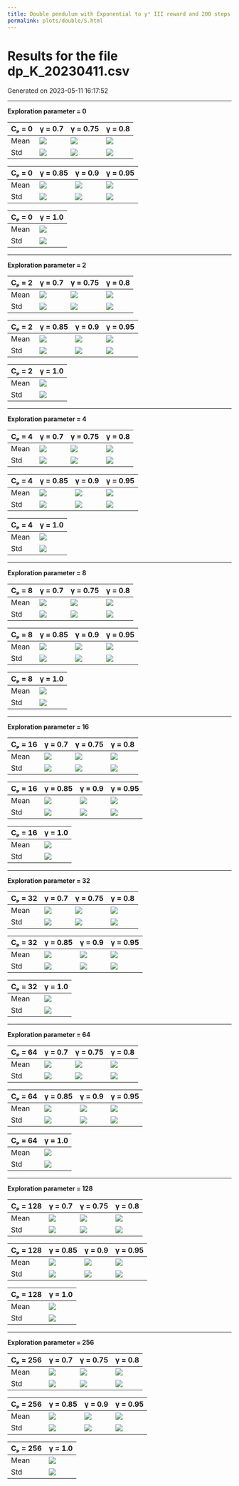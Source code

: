 ```yaml
---
title: Double pendulum with Exponential to yᵉ III reward and 200 steps
permalink: plots/double/S.html
---
```

# Results for the file dp_K_20230411.csv 

Generated on 2023-05-11 16:17:52

---

**Exploration parameter = 0**

| Cₚ = 0 | γ = 0.7 | γ = 0.75 | γ = 0.8 | 
| --- | --- | --- | --- | 
| Mean | ![](fig/dp_K/mean_g_0.7_cp_0.png) | ![](fig/dp_K/mean_g_0.75_cp_0.png) | ![](fig/dp_K/mean_g_0.8_cp_0.png) | 
| Std | ![](fig/dp_K/std_g_0.7_cp_0.png) | ![](fig/dp_K/std_g_0.75_cp_0.png) | ![](fig/dp_K/std_g_0.8_cp_0.png) | 

| Cₚ = 0 | γ = 0.85 | γ = 0.9 | γ = 0.95 | 
| --- | --- | --- | --- | 
| Mean | ![](fig/dp_K/mean_g_0.85_cp_0.png) | ![](fig/dp_K/mean_g_0.9_cp_0.png) | ![](fig/dp_K/mean_g_0.95_cp_0.png) | 
| Std | ![](fig/dp_K/std_g_0.85_cp_0.png) | ![](fig/dp_K/std_g_0.9_cp_0.png) | ![](fig/dp_K/std_g_0.95_cp_0.png) | 

| Cₚ = 0 | γ = 1.0 | 
| --- | --- | 
| Mean | ![](fig/dp_K/mean_g_1.0_cp_0.png) | 
| Std | ![](fig/dp_K/std_g_1.0_cp_0.png) | 

---

**Exploration parameter = 2**

| Cₚ = 2 | γ = 0.7 | γ = 0.75 | γ = 0.8 | 
| --- | --- | --- | --- | 
| Mean | ![](fig/dp_K/mean_g_0.7_cp_2.png) | ![](fig/dp_K/mean_g_0.75_cp_2.png) | ![](fig/dp_K/mean_g_0.8_cp_2.png) | 
| Std | ![](fig/dp_K/std_g_0.7_cp_2.png) | ![](fig/dp_K/std_g_0.75_cp_2.png) | ![](fig/dp_K/std_g_0.8_cp_2.png) | 

| Cₚ = 2 | γ = 0.85 | γ = 0.9 | γ = 0.95 | 
| --- | --- | --- | --- | 
| Mean | ![](fig/dp_K/mean_g_0.85_cp_2.png) | ![](fig/dp_K/mean_g_0.9_cp_2.png) | ![](fig/dp_K/mean_g_0.95_cp_2.png) | 
| Std | ![](fig/dp_K/std_g_0.85_cp_2.png) | ![](fig/dp_K/std_g_0.9_cp_2.png) | ![](fig/dp_K/std_g_0.95_cp_2.png) | 

| Cₚ = 2 | γ = 1.0 | 
| --- | --- | 
| Mean | ![](fig/dp_K/mean_g_1.0_cp_2.png) | 
| Std | ![](fig/dp_K/std_g_1.0_cp_2.png) | 

---

**Exploration parameter = 4**

| Cₚ = 4 | γ = 0.7 | γ = 0.75 | γ = 0.8 | 
| --- | --- | --- | --- | 
| Mean | ![](fig/dp_K/mean_g_0.7_cp_4.png) | ![](fig/dp_K/mean_g_0.75_cp_4.png) | ![](fig/dp_K/mean_g_0.8_cp_4.png) | 
| Std | ![](fig/dp_K/std_g_0.7_cp_4.png) | ![](fig/dp_K/std_g_0.75_cp_4.png) | ![](fig/dp_K/std_g_0.8_cp_4.png) | 

| Cₚ = 4 | γ = 0.85 | γ = 0.9 | γ = 0.95 | 
| --- | --- | --- | --- | 
| Mean | ![](fig/dp_K/mean_g_0.85_cp_4.png) | ![](fig/dp_K/mean_g_0.9_cp_4.png) | ![](fig/dp_K/mean_g_0.95_cp_4.png) | 
| Std | ![](fig/dp_K/std_g_0.85_cp_4.png) | ![](fig/dp_K/std_g_0.9_cp_4.png) | ![](fig/dp_K/std_g_0.95_cp_4.png) | 

| Cₚ = 4 | γ = 1.0 | 
| --- | --- | 
| Mean | ![](fig/dp_K/mean_g_1.0_cp_4.png) | 
| Std | ![](fig/dp_K/std_g_1.0_cp_4.png) | 

---

**Exploration parameter = 8**

| Cₚ = 8 | γ = 0.7 | γ = 0.75 | γ = 0.8 | 
| --- | --- | --- | --- | 
| Mean | ![](fig/dp_K/mean_g_0.7_cp_8.png) | ![](fig/dp_K/mean_g_0.75_cp_8.png) | ![](fig/dp_K/mean_g_0.8_cp_8.png) | 
| Std | ![](fig/dp_K/std_g_0.7_cp_8.png) | ![](fig/dp_K/std_g_0.75_cp_8.png) | ![](fig/dp_K/std_g_0.8_cp_8.png) | 

| Cₚ = 8 | γ = 0.85 | γ = 0.9 | γ = 0.95 | 
| --- | --- | --- | --- | 
| Mean | ![](fig/dp_K/mean_g_0.85_cp_8.png) | ![](fig/dp_K/mean_g_0.9_cp_8.png) | ![](fig/dp_K/mean_g_0.95_cp_8.png) | 
| Std | ![](fig/dp_K/std_g_0.85_cp_8.png) | ![](fig/dp_K/std_g_0.9_cp_8.png) | ![](fig/dp_K/std_g_0.95_cp_8.png) | 

| Cₚ = 8 | γ = 1.0 | 
| --- | --- | 
| Mean | ![](fig/dp_K/mean_g_1.0_cp_8.png) | 
| Std | ![](fig/dp_K/std_g_1.0_cp_8.png) | 

---

**Exploration parameter = 16**

| Cₚ = 16 | γ = 0.7 | γ = 0.75 | γ = 0.8 | 
| --- | --- | --- | --- | 
| Mean | ![](fig/dp_K/mean_g_0.7_cp_16.png) | ![](fig/dp_K/mean_g_0.75_cp_16.png) | ![](fig/dp_K/mean_g_0.8_cp_16.png) | 
| Std | ![](fig/dp_K/std_g_0.7_cp_16.png) | ![](fig/dp_K/std_g_0.75_cp_16.png) | ![](fig/dp_K/std_g_0.8_cp_16.png) | 

| Cₚ = 16 | γ = 0.85 | γ = 0.9 | γ = 0.95 | 
| --- | --- | --- | --- | 
| Mean | ![](fig/dp_K/mean_g_0.85_cp_16.png) | ![](fig/dp_K/mean_g_0.9_cp_16.png) | ![](fig/dp_K/mean_g_0.95_cp_16.png) | 
| Std | ![](fig/dp_K/std_g_0.85_cp_16.png) | ![](fig/dp_K/std_g_0.9_cp_16.png) | ![](fig/dp_K/std_g_0.95_cp_16.png) | 

| Cₚ = 16 | γ = 1.0 | 
| --- | --- | 
| Mean | ![](fig/dp_K/mean_g_1.0_cp_16.png) | 
| Std | ![](fig/dp_K/std_g_1.0_cp_16.png) | 

---

**Exploration parameter = 32**

| Cₚ = 32 | γ = 0.7 | γ = 0.75 | γ = 0.8 | 
| --- | --- | --- | --- | 
| Mean | ![](fig/dp_K/mean_g_0.7_cp_32.png) | ![](fig/dp_K/mean_g_0.75_cp_32.png) | ![](fig/dp_K/mean_g_0.8_cp_32.png) | 
| Std | ![](fig/dp_K/std_g_0.7_cp_32.png) | ![](fig/dp_K/std_g_0.75_cp_32.png) | ![](fig/dp_K/std_g_0.8_cp_32.png) | 

| Cₚ = 32 | γ = 0.85 | γ = 0.9 | γ = 0.95 | 
| --- | --- | --- | --- | 
| Mean | ![](fig/dp_K/mean_g_0.85_cp_32.png) | ![](fig/dp_K/mean_g_0.9_cp_32.png) | ![](fig/dp_K/mean_g_0.95_cp_32.png) | 
| Std | ![](fig/dp_K/std_g_0.85_cp_32.png) | ![](fig/dp_K/std_g_0.9_cp_32.png) | ![](fig/dp_K/std_g_0.95_cp_32.png) | 

| Cₚ = 32 | γ = 1.0 | 
| --- | --- | 
| Mean | ![](fig/dp_K/mean_g_1.0_cp_32.png) | 
| Std | ![](fig/dp_K/std_g_1.0_cp_32.png) | 

---

**Exploration parameter = 64**

| Cₚ = 64 | γ = 0.7 | γ = 0.75 | γ = 0.8 | 
| --- | --- | --- | --- | 
| Mean | ![](fig/dp_K/mean_g_0.7_cp_64.png) | ![](fig/dp_K/mean_g_0.75_cp_64.png) | ![](fig/dp_K/mean_g_0.8_cp_64.png) | 
| Std | ![](fig/dp_K/std_g_0.7_cp_64.png) | ![](fig/dp_K/std_g_0.75_cp_64.png) | ![](fig/dp_K/std_g_0.8_cp_64.png) | 

| Cₚ = 64 | γ = 0.85 | γ = 0.9 | γ = 0.95 | 
| --- | --- | --- | --- | 
| Mean | ![](fig/dp_K/mean_g_0.85_cp_64.png) | ![](fig/dp_K/mean_g_0.9_cp_64.png) | ![](fig/dp_K/mean_g_0.95_cp_64.png) | 
| Std | ![](fig/dp_K/std_g_0.85_cp_64.png) | ![](fig/dp_K/std_g_0.9_cp_64.png) | ![](fig/dp_K/std_g_0.95_cp_64.png) | 

| Cₚ = 64 | γ = 1.0 | 
| --- | --- | 
| Mean | ![](fig/dp_K/mean_g_1.0_cp_64.png) | 
| Std | ![](fig/dp_K/std_g_1.0_cp_64.png) | 

---

**Exploration parameter = 128**

| Cₚ = 128 | γ = 0.7 | γ = 0.75 | γ = 0.8 | 
| --- | --- | --- | --- | 
| Mean | ![](fig/dp_K/mean_g_0.7_cp_128.png) | ![](fig/dp_K/mean_g_0.75_cp_128.png) | ![](fig/dp_K/mean_g_0.8_cp_128.png) | 
| Std | ![](fig/dp_K/std_g_0.7_cp_128.png) | ![](fig/dp_K/std_g_0.75_cp_128.png) | ![](fig/dp_K/std_g_0.8_cp_128.png) | 

| Cₚ = 128 | γ = 0.85 | γ = 0.9 | γ = 0.95 | 
| --- | --- | --- | --- | 
| Mean | ![](fig/dp_K/mean_g_0.85_cp_128.png) | ![](fig/dp_K/mean_g_0.9_cp_128.png) | ![](fig/dp_K/mean_g_0.95_cp_128.png) | 
| Std | ![](fig/dp_K/std_g_0.85_cp_128.png) | ![](fig/dp_K/std_g_0.9_cp_128.png) | ![](fig/dp_K/std_g_0.95_cp_128.png) | 

| Cₚ = 128 | γ = 1.0 | 
| --- | --- | 
| Mean | ![](fig/dp_K/mean_g_1.0_cp_128.png) | 
| Std | ![](fig/dp_K/std_g_1.0_cp_128.png) | 

---

**Exploration parameter = 256**

| Cₚ = 256 | γ = 0.7 | γ = 0.75 | γ = 0.8 | 
| --- | --- | --- | --- | 
| Mean | ![](fig/dp_K/mean_g_0.7_cp_256.png) | ![](fig/dp_K/mean_g_0.75_cp_256.png) | ![](fig/dp_K/mean_g_0.8_cp_256.png) | 
| Std | ![](fig/dp_K/std_g_0.7_cp_256.png) | ![](fig/dp_K/std_g_0.75_cp_256.png) | ![](fig/dp_K/std_g_0.8_cp_256.png) | 

| Cₚ = 256 | γ = 0.85 | γ = 0.9 | γ = 0.95 | 
| --- | --- | --- | --- | 
| Mean | ![](fig/dp_K/mean_g_0.85_cp_256.png) | ![](fig/dp_K/mean_g_0.9_cp_256.png) | ![](fig/dp_K/mean_g_0.95_cp_256.png) | 
| Std | ![](fig/dp_K/std_g_0.85_cp_256.png) | ![](fig/dp_K/std_g_0.9_cp_256.png) | ![](fig/dp_K/std_g_0.95_cp_256.png) | 

| Cₚ = 256 | γ = 1.0 | 
| --- | --- | 
| Mean | ![](fig/dp_K/mean_g_1.0_cp_256.png) | 
| Std | ![](fig/dp_K/std_g_1.0_cp_256.png) | 

